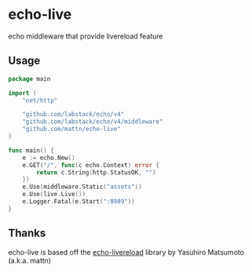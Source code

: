 # echo-live

echo middleware that provide livereload feature

## Usage

```go
package main

import (
	"net/http"

	"github.com/labstack/echo/v4"
	"github.com/labstack/echo/v4/middleware"
	"github.com/mattn/echo-live"
)

func main() {
	e := echo.New()
	e.GET("/", func(c echo.Context) error {
		return c.String(http.StatusOK, "")
	})
	e.Use(middleware.Static("assets"))
	e.Use(live.Live())
	e.Logger.Fatal(e.Start(":8989"))
}
```

## Thanks
echo-live is based off the [echo-livereload](https://github.com/mattn/echo-livereload) library by Yasuhiro Matsumoto (a.k.a. mattn)


